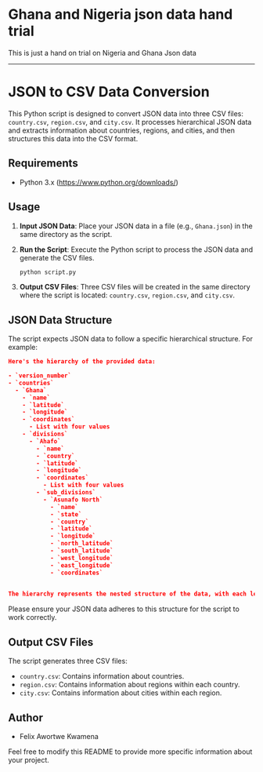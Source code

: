 # Ghana and Nigeria json data hand trial
This is just a hand on trial on Nigeria and Ghana Json data

---

# JSON to CSV Data Conversion

This Python script is designed to convert JSON data into three CSV files: `country.csv`, `region.csv`, and `city.csv`. It processes hierarchical JSON data and extracts information about countries, regions, and cities, and then structures this data into the CSV format.

## Requirements

- Python 3.x (https://www.python.org/downloads/)

## Usage

1. **Input JSON Data**: Place your JSON data in a file (e.g., `Ghana.json`) in the same directory as the script.

2. **Run the Script**: Execute the Python script to process the JSON data and generate the CSV files.

   ```bash
   python script.py
   ```

3. **Output CSV Files**: Three CSV files will be created in the same directory where the script is located: `country.csv`, `region.csv`, and `city.csv`.

## JSON Data Structure

The script expects JSON data to follow a specific hierarchical structure. For example:

```json
Here's the hierarchy of the provided data:

- `version_number`
- `countries`
  - `Ghana`
    - `name`
    - `latitude`
    - `longitude`
    - `coordinates`
      - List with four values
    - `divisions`
      - `Ahafo`
        - `name`
        - `country`
        - `latitude`
        - `longitude`
        - `coordinates`
          - List with four values
        - `sub_divisions`
          - `Asunafo North`
            - `name`
            - `state`
            - `country`
            - `latitude`
            - `longitude`
            - `north_latitude`
            - `south_latitude`
            - `west_longitude`
            - `east_longitude`
            - `coordinates`
        

The hierarchy represents the nested structure of the data, with each level containing specific attributes and values.
```

Please ensure your JSON data adheres to this structure for the script to work correctly.

## Output CSV Files

The script generates three CSV files:

- `country.csv`: Contains information about countries.
- `region.csv`: Contains information about regions within each country.
- `city.csv`: Contains information about cities within each region.


## Author

- Felix Awortwe Kwamena

Feel free to modify this README to provide more specific information about your project.